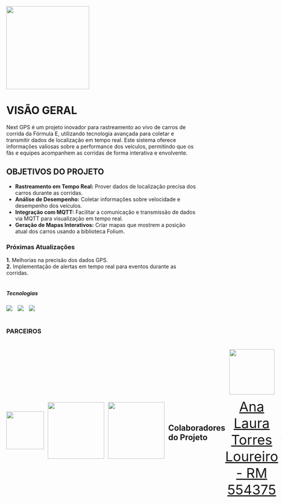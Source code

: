<img src="https://github.com/mareasea/gs-web/assets/136378912/0b0af4a1-55d6-415a-ba3a-4194c90dc2a7"  width="220px"> 

# VISÃO GERAL
<p> Next GPS é um projeto inovador para rastreamento ao vivo de carros de corrida da Fórmula E, utilizando tecnologia avançada para coletar e transmitir dados de localização em tempo real. Este sistema oferece informações valiosas sobre a performance dos veículos, permitindo que os fãs e equipes acompanhem as corridas de forma interativa e envolvente. </p>

## OBJETIVOS DO PROJETO
- **Rastreamento em Tempo Real:** Prover dados de localização precisa dos carros durante as corridas.
- **Análise de Desempenho:** Coletar informações sobre velocidade e desempenho dos veículos.
- **Integração com MQTT:** Facilitar a comunicação e transmissão de dados via MQTT para visualização em tempo real.
- **Geração de Mapas Interativos:** Criar mapas que mostrem a posição atual dos carros usando a biblioteca Folium.

### Próximas Atualizações
**1.** Melhorias na precisão dos dados GPS.<br>
**2.** Implementação de alertas em tempo real para eventos durante as corridas.<br>
<br>

##### Tecnologias
<a href="https://www.arduino.cc/" target="_blank" style="margin-right:10px"><img src="https://img.shields.io/badge/Arduino-00979D?style=for-the-badge&logo=Arduino&logoColor=white&labelColor=black"></a>
<a href="https://www.python.org/" target="_blank" style="margin-right:10px"><img src="https://img.shields.io/badge/Python-3776AB?style=for-the-badge&logo=Python&logoColor=white&labelColor=black"></a>
<a href="https://www.eclipse.org/paho/clients/java/" target="_blank" style="margin-right:10px"><img src="https://img.shields.io/badge/MQTT-FFB030?style=for-the-badge&logo=MQTT&logoColor=white&labelColor=black"></a>
<br> <br>

### PARCEIROS
<div style="display: flex; justify-content: space-between; align-items: center;">
<a href="https://www.fiaformulae.com/" target="_blank" style="text-align: center; margin-right: 10px;">
<img loading="lazy" src="https://example.com/partner-logo1.png" width="100px">
</a>
<br>
<div style="display: flex; justify-content: space-between; align-items: center;">
<a href="https://www.mercedes-benz.com/" target="_blank" style="text-align: center; margin-right: 10px;">
<img loading="lazy" src="https://example.com/partner-logo2.png" width="150px">
</a>
<br>
<div style="display: flex; justify-content: space-between; align-items: center;">
<a href="https://www.renault.com/" target="_blank" style="text-align: center; margin-right: 10px;">
<img loading="lazy" src="https://example.com/partner-logo3.png" width="150px">
</a>
<br> <br>

## Colaboradores do Projeto
<div style="display: flex; justify-content: space-between; align-items: center;">
<a href="https://github.com/AnaTorresLoureiro" target="_blank" style="text-align: center; margin-right: 10px;">
<img loading="lazy" src="https://avatars.githubusercontent.com/AnaTorresLoureiro" width=120>
<p style="font-size:min(2vh, 36px); margin-top: 10px;">Ana Laura Torres Loureiro - RM 554375</p>
</a>
<a href="https://github.com/MuriloCngp" target="_blank" style="text-align: center; margin-right: 10px;">
<img loading="lazy" src="https://avatars.githubusercontent.com/MuriloCngp" width=120>
<p style="font-size:min(2vh, 36px); margin-top: 10px;">Murilo Cordeiro Ferreira - RM 556727</p>
</a>
<a href="https://github.com/MateusLem" target="_blank" style="text-align: center; margin-right: 10px;">
<img loading="lazy" src="https://avatars.githubusercontent.com/MateusLem" width=120>
<p style="font-size:min(2vh, 36px); margin-top: 10px;">Mateus da Costa Leme - RM 557803</p>
</a>
<a href="https://github.com/Geronimo-augusto" target="_blank" style="text-align: center; margin-right: 10px;">
<img loading="lazy" src="https://avatars.githubusercontent.com/Geronimo-augusto" width=120>
<p style="font-size:min(2vh, 36px); margin-top: 10px;">Geronimo Augusto Nascimento Santos - RM 557170</p>
</a>
<a href="https://github.com/Vitorr-AF" target="_blank" style="text-align: center; margin-right: 10px;">
<img loading="lazy" src="https://avatars.githubusercontent.com/Vitorr-AF" width=120>
<p style="font-size:min(2vh, 36px); margin-top: 10px;">Vitor Augusto França de Oliveira - RM 555469</p>
</a>
</div>
